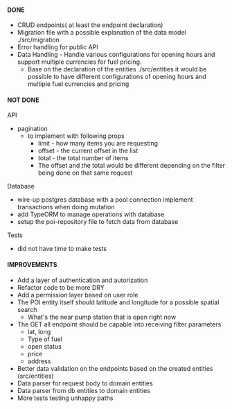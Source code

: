 #### DONE

- CRUD endpoints( at least the endpoint declaration)
- Migration file with a possible explanation of the data model ./src/migration
- Error handling for public API
- Data Handling - Handle various configurations for opening hours and support multiple currencies for fuel pricing.
  - Base on the declaration of the entities ./src/entities it would be possible to have different configurations of opening hours and multiple fuel currencies and pricing

#### NOT DONE

API

- pagination
  - to implement with following props
    - limit - how many items you are requesting
    - offset - the current offset in the list
    - total - the total number of items
    - The offset and the total would be different depending on the filter being done on that same request

Database

- wire-up postgres database with a pool connection implement transactions when doing mutation
- add TypeORM to manage operations with database
- setup the poi-repository file to fetch data from database

Tests

- did not have time to make tests

#### IMPROVEMENTS

- Add a layer of authentication and autorization
- Refactor code to be more DRY
- Add a permission layer based on user role
- The POI entity itself should latitude and longitude for a possible spatial search
  - What's the near pump station that is open right now
- The GET all endpoint should be capable into receiving filter parameters
  - lat, long
  - Type of fuel
  - open status
  - price
  - address
- Better data validation on the endpoints based on the created entities (src/entities)
- Data parser for request body to domain entities
- Data parser from db entities to domain entities
- More tests testing unhappy paths
